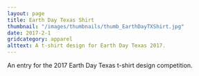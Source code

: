 ```yaml
---
layout: page
title: Earth Day Texas Shirt
thumbnail: "/images/thumbnails/thumb_EarthDayTXShirt.jpg"
date: 2017-2-1
gridcategory: apparel
alttext: A t-shirt design for Earth Day Texas 2017.
---
```

An entry for the 2017 Earth Day Texas t-shirt design competition.